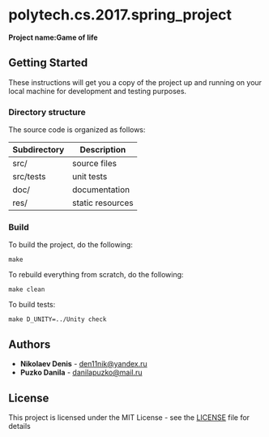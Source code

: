 ﻿# polytech.cs.2017.spring_project
**Project name:Game of life**

## Getting Started
These instructions will get you a copy of the project up and running on your local machine for development and testing purposes.

### Directory structure
The source code is organized as follows:

Subdirectory | Description
-------------|-------------------
src/         | source files 
src/tests    | unit tests 
doc/         | documentation 
res/         | static resources

### Build
To build the project, do the following:
````
make
````
To rebuild everything from scratch, do the following:
````
make clean
````
To build tests:
````
make D_UNITY=../Unity check
````

## Authors
* **Nikolaev Denis** - den11nik@yandex.ru
* **Puzko Danila** - danilapuzko@mail.ru
## License
This project is licensed under the MIT License - see the [LICENSE](LICENSE) file for details
